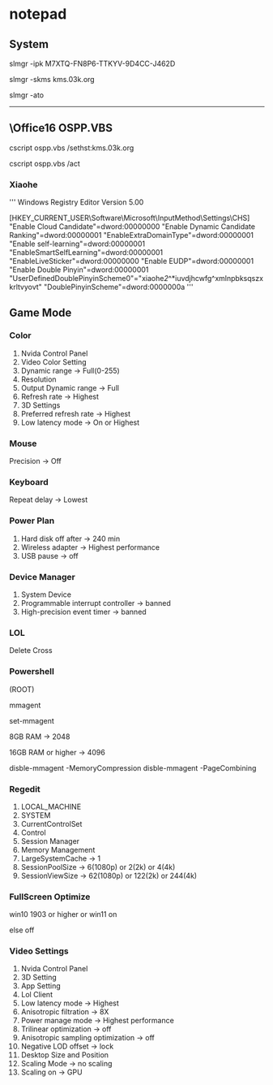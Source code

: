 # notepad

## System

slmgr -ipk M7XTQ-FN8P6-TTKYV-9D4CC-J462D

slmgr -skms kms.03k.org

slmgr -ato

---

## \Office16  OSPP.VBS

cscript ospp.vbs /sethst:kms.03k.org

cscript ospp.vbs /act

### Xiaohe

'''
Windows Registry Editor Version 5.00

[HKEY_CURRENT_USER\Software\Microsoft\InputMethod\Settings\CHS]
"Enable Cloud Candidate"=dword:00000000
"Enable Dynamic Candidate Ranking"=dword:00000001
"EnableExtraDomainType"=dword:00000001
"Enable self-learning"=dword:00000001
"EnableSmartSelfLearning"=dword:00000001
"EnableLiveSticker"=dword:00000000
"Enable EUDP"=dword:00000001
"Enable Double Pinyin"=dword:00000001
"UserDefinedDoublePinyinScheme0"="xiaohe*2*^*iuvdjhcwfg^xmlnpbksqszxkrltvyovt"
"DoublePinyinScheme"=dword:0000000a
'''

## Game Mode

### Color

1. Nvida Control Panel
1. Video Color Setting
1. Dynamic range -> Full(0-255)
1. Resolution
1. Output Dynamic range -> Full
1. Refresh rate -> Highest
1. 3D Settings
1. Preferred refresh rate -> Highest
1. Low latency mode -> On or Highest

### Mouse

Precision -> Off

### Keyboard

Repeat delay -> Lowest

### Power Plan

1. Hard disk off after -> 240 min
1. Wireless adapter -> Highest performance
1. USB pause -> off

### Device Manager

1. System Device
1. Programmable interrupt controller -> banned
1. High-precision event timer -> banned

### LOL

Delete Cross

### Powershell

(ROOT)

mmagent

set-mmagent

8GB RAM -> 2048

16GB RAM or higher -> 4096

disble-mmagent -MemoryCompression
disble-mmagent -PageCombining

### Regedit

1. LOCAL_MACHINE
1. SYSTEM
1. CurrentControlSet
1. Control
1. Session Manager
1. Memory Management
1. LargeSystemCache -> 1
1. SessionPoolSize -> 6(1080p) or 2(2k) or 4(4k)
1. SessionViewSize -> 62(1080p) or 122(2k) or 244(4k)

### FullScreen Optimize

win10 1903 or higher or win11 on

else off

### Video Settings

1. Nvida Control Panel
1. 3D Setting
1. App Setting
1. Lol Client
1. Low latency mode -> Highest
1. Anisotropic filtration -> 8X
1. Power manage mode -> Highest performance
1. Trilinear optimization -> off
1. Anisotropic sampling optimization -> off
1. Negative LOD offset -> lock
1. Desktop Size and Position
1. Scaling Mode -> no scaling
1. Scaling on -> GPU
